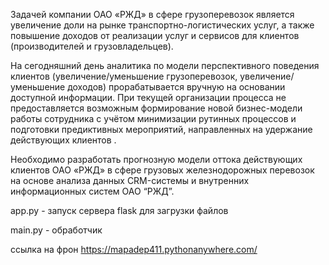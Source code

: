 Задачей компании ОАО «РЖД» в сфере грузоперевозок является увеличение доли на рынке транспортно-логистических услуг, а также повышение доходов от реализации услуг и сервисов для клиентов (производителей и грузовладельцев).

На сегодняшний день аналитика по модели перспективного поведения клиентов (увеличение/уменьшение грузоперевозок, увеличение/уменьшение доходов) прорабатывается вручную на основании доступной информации. При текущей организации процесса не предоставляется возможным формирование новой бизнес-модели работы сотрудника с учётом минимизации рутинных процессов и подготовки предиктивных мероприятий, направленных на удержание действующих клиентов .

Необходимо разработать прогнозную модели оттока действующих клиентов ОАО «РЖД» в сфере грузовых железнодорожных перевозок на основе анализа данных CRM-системы и внутренних информационных систем ОАО “РЖД”.

app.py - запуск сервера flask для загрузки файлов

main.py - обработчик

ссылка на фрон https://mapadep411.pythonanywhere.com/
